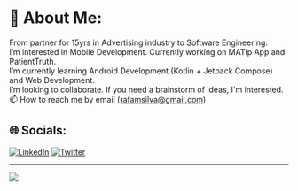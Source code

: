 # 💫 About Me:


From partner for 15yrs in Advertising industry to Software Engineering.
<br> I’m interested in Mobile Development. Currently working on MATip App and PatientTruth.
<br> I’m currently learning Android Development (Kotlin + Jetpack Compose) and Web Development.
<br> I’m looking to collaborate. If you need a brainstorm of ideas, I'm interested.
<br> 📫 How to reach me by email (rafamsilva@gmail.com)

## 🌐 Socials:
[![LinkedIn](https://img.shields.io/badge/LinkedIn-%230077B5.svg?logo=linkedin&logoColor=white)](https://linkedin.com/in/rafamsilva) 
[![Twitter](https://img.shields.io/badge/Twitter-%231DA1F2.svg?logo=Twitter&logoColor=white)](https://twitter.com/rafamsilva) 

---
[![](https://visitcount.itsvg.in/api?id=rafaover&icon=5&color=6)](https://visitcount.itsvg.in)

<!-- Proudly created with GPRM ( https://gprm.itsvg.in ) -->
